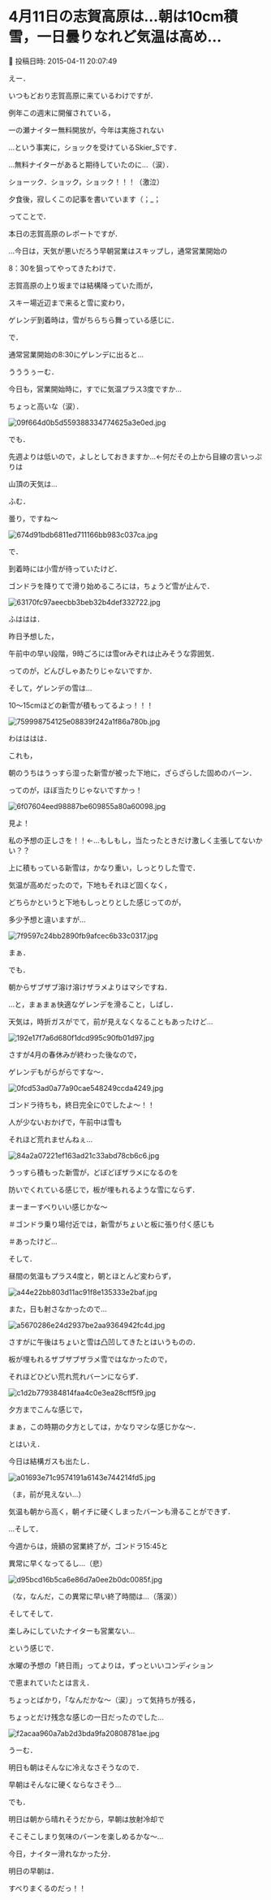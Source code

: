 # 4月11日の志賀高原は…朝は10cm積雪，一日曇りなれど気温は高め…

📅 投稿日時: 2015-04-11 20:07:49

えー．


いつもどおり志賀高原に来ているわけですが．


例年この週末に開催されている，





一の瀬ナイター無料開放が，今年は実施されない





…という事実に，ショックを受けているSkier_Sです．





…無料ナイターがあると期待していたのに…（涙）．


ショーック．ショック，ショック！！！（激泣）





夕食後，寂しくこの記事を書いています（；_；





ってことで．


本日の志賀高原のレポートですが．





…今日は，天気が悪いだろう早朝営業はスキップし，通常営業開始の


8：30を狙ってやってきたわけで．


志賀高原の上り坂までは結構降っていた雨が，


スキー場近辺まで来ると雪に変わり，


ゲレンデ到着時は，雪がちらちら舞っている感じに．





で．


通常営業開始の8:30にゲレンデに出ると…


うううぅーむ．


今日も，営業開始時に，すでに気温プラス3度ですか…


ちょっと高いな（涙）．




![09f664d0b5d559388334774625a3e0ed.jpg](images/09f664d0b5d559388334774625a3e0ed.jpg)




でも．


先週よりは低いので，よしとしておきますか…←何だその上から目線の言いっぷりは





山頂の天気は…


ふむ．


曇り，ですね～




![674d91bdb6811ed711166bb983c037ca.jpg](images/674d91bdb6811ed711166bb983c037ca.jpg)







で．


到着時には小雪が待っていたけど．


ゴンドラを降りてで滑り始めるころには，ちょうど雪が止んで．




![63170fc97aeecbb3beb32b4def332722.jpg](images/63170fc97aeecbb3beb32b4def332722.jpg)







ふははは．


昨日予想した，





午前中の早い段階，9時ごろには雪orみぞれは止みそうな雰囲気．





ってのが，どんぴしゃあたりじゃないですか．





そして，ゲレンデの雪は…


10～15cmほどの新雪が積もってるよっ！！！




![759998754125e08839f242a1f86a780b.jpg](images/759998754125e08839f242a1f86a780b.jpg)




わはははは．


これも，





朝のうちはうっすら湿った新雪が被った下地に，ざらざらした固めのバーン．





ってのが，ほぼ当たりじゃないですかっ！




![6f07604eed98887be609855a80a60098.jpg](images/6f07604eed98887be609855a80a60098.jpg)




見よ！


私の予想の正しさを！！←…もしもし，当たったときだけ激しく主張してないかい？？





上に積もっている新雪は，かなり重い，しっとりした雪で．


気温が高めだったので，下地もそれほど固くなく，


どちらかというと下地もしっとりとした感じってのが，


多少予想と違いますが…




![7f9597c24bb2890fb9afcec6b33c0317.jpg](images/7f9597c24bb2890fb9afcec6b33c0317.jpg)




まぁ．


でも．


朝からザブザブ溶け溶けザラメよりはマシですね．





…と，まぁまぁ快適なゲレンデを滑ること，しばし．


天気は，時折ガスがでて，前が見えなくなることもあったけど…




![192e17f7a6d680f1dcd995c90fb01d97.jpg](images/192e17f7a6d680f1dcd995c90fb01d97.jpg)




さすが4月の春休みが終わった後なので，


ゲレンデもがらがらですな～．




![0fcd53ad0a77a90cae548249ccda4249.jpg](images/0fcd53ad0a77a90cae548249ccda4249.jpg)




ゴンドラ待ちも，終日完全に0でしたよ～！！





人が少ないおかげで，午前中は雪も


それほど荒れませんねぇ…




![84a2a07221ef163ad21c33abd78cb6c6.jpg](images/84a2a07221ef163ad21c33abd78cb6c6.jpg)




うっすら積もった新雪が，どぼどぼザラメになるのを


防いでくれている感じで，板が埋もれるような雪にならず．


まーまーすべりいい感じかな～


＃ゴンドラ乗り場付近では，新雪がちょいと板に張り付く感じも


＃あったけど…





そして．


昼間の気温もプラス4度と，朝とほとんど変わらず，




![a44e22bb803d11ac91f8e135333e2baf.jpg](images/a44e22bb803d11ac91f8e135333e2baf.jpg)




また，日も射さなかったので…




![a5670286e24d2937be2aa9364942fc4d.jpg](images/a5670286e24d2937be2aa9364942fc4d.jpg)




さすがに午後はちょいと雪は凸凹してきたとはいうものの．


板が埋もれるザブザブザラメ雪ではなかったので，


それほどひどい荒れ荒れバーンにならず．




![c1d2b779384814faa4c0e3ea28cff5f9.jpg](images/c1d2b779384814faa4c0e3ea28cff5f9.jpg)




夕方までこんな感じで，


まぁ，この時期の夕方としては，かなりマシな感じかな～．





とはいえ．


今日は結構ガスも出たし．




![a01693e71c9574191a6143e744214fd5.jpg](images/a01693e71c9574191a6143e744214fd5.jpg)




（ま，前が見えない…）





気温も朝から高く，朝イチに硬くしまったバーンも滑ることができず．





…そして．


今週からは，焼額の営業終了が，ゴンドラ15:45と


異常に早くなってるし…（悲）




![d95bcd16b5ca6e86d7a0ee2b0dc0085f.jpg](images/d95bcd16b5ca6e86d7a0ee2b0dc0085f.jpg)




（な，なんだ，この異常に早い終了時間は…（落涙））





そしてそして．





楽しみにしていたナイターも営業ない…





という感じで．





水曜の予想の「終日雨」ってよりは，ずっといいコンディション


で恵まれていたとは言え．


ちょっとばかり，「なんだかな～（涙）」って気持ちが残る，


ちょっとだけ残念な感じの一日だったのでした…




![f2acaa960a7ab2d3bda9fa20808781ae.jpg](images/f2acaa960a7ab2d3bda9fa20808781ae.jpg)







うーむ．


明日も朝はそんなに冷えなさそうなので．


早朝はそんなに硬くならなさそう…


でも．


明日は朝から晴れそうだから，早朝は放射冷却で


そこそこしまり気味のバーンを楽しめるかな～…





今日，ナイター滑れなかった分．


明日の早朝は．


すべりまくるのだっ！！
